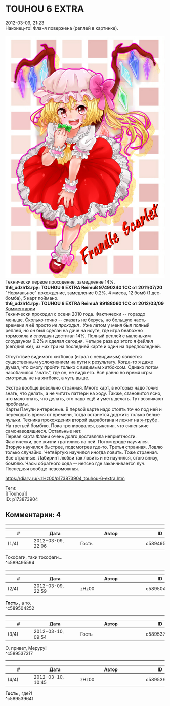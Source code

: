 TOUHOU 6 EXTRA
==============

  
2012-03-09, 21:23  
 Наконец-то! Фланя повержена (реплей в картинке).   
   
   [![](pics/32275c0734d9.jpg)](http://www.pixiv.net/member_illust.php?mode=medium&illust_id=25626206)     
 Технически первое проходение, замедление 14%.   
  **th6\_udzh13.rpy: TOUHOU 6 EXTRA ReimuB 97490240 1CC от 2011/07/20**    
 "Нормальное" прхождение, замедление 0.2%. 4 мисса, 12 бомб (1 дес-бомба), 5 карт поймано.   
  **th6\_udzh14.rpy: TOUHOU 6 EXTRA ReimuA 99188060 1CC от 2012/03/09**    
  [Комментарии](https://zHz00.diary.ru/p173873904.htm?index=1#linkmore173873904m1)      
 Технически проходил с осени 2010 года. Фактически -- гораздо меньше. Сколько точно -- сказать не берусь, но большую часть времени я её просто  *не проходил*  . Уже летом у меня был полный реплей, но он был сделан на даче на ноуте, где игра безбожно тормозила и слоудаун достигал 14%. Полный реплей с маленьким слоудауном 0.2% я сделал сегодня. Четыре раза до этого я фейлил (сегодня же), из них три на последней карте и один на предпоследней.   
   
 Отсутствие видимого хитбокса (играл с невидимым) является существенным усложнением на пути к результату. Когда-то я даже думал, что смогу пройти только с видимым хитбоксом. Однако потом насобачился "знать", где он, не видя его. Всё равно во время игры смотришь не на хитбокс, а чуть выше.   
   
 Экстра вообще довольно странная. Много карт, в которых надо  *точно*  знать, что делать, а не читать паттерн на ходу. Также, становится ясно, что мало знать, что делать, это надо ещё и уметь делать. Тут возникают проблемы.   
 Карты Пачули интересные. В первой карте надо стоять точно под ней и переходить время от времени, тогда останется доджить только белые пульки. Техника прохождения второй выработана и лежит на  [я-трубе](https://www.youtube.com/watch?v=V0PhrO25DwQ)  . На третьей бомблю. Пока тренировался, выяснил, что синенькие самонаводящиеся. Остальные нет.   
 Первая карта Флани очень долго доставляла неприятности. Фактически, все жизни тратились на ней. Потом вроде научился. Вторую научился быстрее, подсмотрев где-то. Третья странная. Ловлю только случайно. Четвёртую научился иногда ловить. Тоже странная. Все странные. Лабиринт любви так ловить и не научился, стою внизу, бомблю. Часы обратного хода -- неясно где заканчивается луч. Последняя вообще невозможная.     
  
<https://diary.ru/~zHz00/p173873904_touhou-6-extra.htm>  
  
Теги:  
[[Touhou]]  
ID: p173873904  


Комментарии: 4
--------------

  


---



|         #         |              Дата              |                     Автор                     |           ID           |
| --- | --- | --- | --- |
| (1/4) | 2012-03-09, 22:06 | Гость | c589495594 |

  
 Тохофаги, таки тохофаги...   
 ^c589495594

---



|         #         |              Дата              |                     Автор                     |           ID           |
| --- | --- | --- | --- |
| (2/4) | 2012-03-09, 22:59 | zHz00 | c589504252 |

  
  **Гость**  , а то.   
 ^c589504252

---



|         #         |              Дата              |                     Автор                     |           ID           |
| --- | --- | --- | --- |
| (3/4) | 2012-03-10, 09:54 | Гость | c589537317 |

  
 О, привет, Меруру!   
 ^c589537317

---



|         #         |              Дата              |                     Автор                     |           ID           |
| --- | --- | --- | --- |
| (4/4) | 2012-03-10, 10:45 | zHz00 | c589539641 |

  
  **Гость**  , где?!   
 ^c589539641